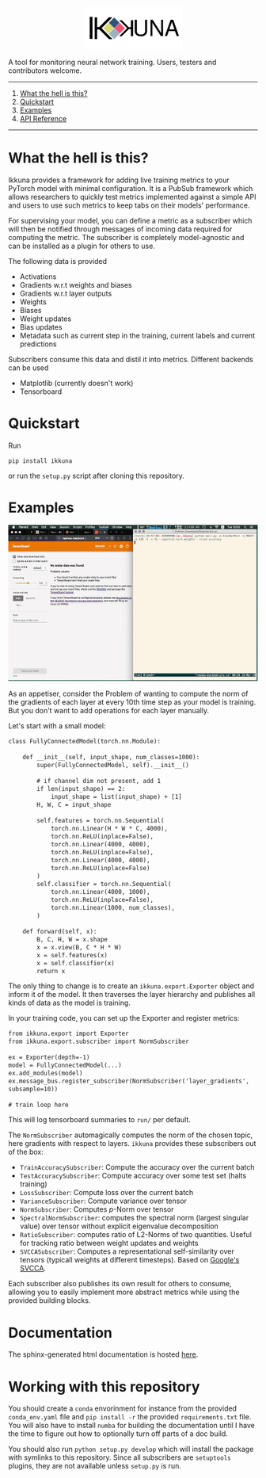 <p align="center">
<img src="https://raw.githubusercontent.com/Peltarion/ai_ikkuna/master/logo/ikkuna_logo.svg?sanitize=true" alt="logo" width="200"/>
</p>

A tool for monitoring neural network training. Users, testers and contributors
welcome.

---

1. [What the hell is this?](#what-the-hell-is-this)
2. [Quickstart](#quickstart)
3. [Examples](#examples)
4. [API Reference](#documentation)

---

# What the hell is this?

Ikkuna provides a framework for adding live training metrics to your PyTorch
model with minimal configuration. It is a PubSub framework which allows
researchers to quickly test metrics implemented against a simple API and users
to use such metrics to keep tabs on their models' performance.

For supervising your model, you can define a metric as a subscriber which will
then be notified through messages of incoming data required for computing the
metric. The subscriber is completely model-agnostic and can be installed as a
plugin for others to use.

The following data is provided

* Activations
* Gradients w.r.t weights and biases
* Gradients w.r.t layer outputs
* Weights
* Biases
* Weight updates
* Bias updates
* Metadata such as current step in the training, current labels and current
  predictions

Subscribers consume this data and distil it into metrics. Different backends can be
used

* Matplotlib (currently doesn't work)
* Tensorboard

# Quickstart

Run

```
pip install ikkuna
```

or run the `setup.py` script after cloning this repository.

# Examples

![Ikkuna tracks test accuracy and weight spectral norm](./sphinx/source/_static/ikkuna_demo.gif)

As an appetiser, consider the Problem of wanting to compute the norm of the
gradients of each layer at every 10th time step as your model is training. But you don't want to add
operations for each layer manually.

Let's start with a small model:

```
class FullyConnectedModel(torch.nn.Module):

    def __init__(self, input_shape, num_classes=1000):
        super(FullyConnectedModel, self).__init__()

        # if channel dim not present, add 1
        if len(input_shape) == 2:
            input_shape = list(input_shape) + [1]
        H, W, C = input_shape

        self.features = torch.nn.Sequential(
            torch.nn.Linear(H * W * C, 4000),
            torch.nn.ReLU(inplace=False),
            torch.nn.Linear(4000, 4000),
            torch.nn.ReLU(inplace=False),
            torch.nn.Linear(4000, 4000),
            torch.nn.ReLU(inplace=False)
        )
        self.classifier = torch.nn.Sequential(
            torch.nn.Linear(4000, 1000),
            torch.nn.ReLU(inplace=False),
            torch.nn.Linear(1000, num_classes),
        )

    def forward(self, x):
        B, C, H, W = x.shape
        x = x.view(B, C * H * W)
        x = self.features(x)
        x = self.classifier(x)
        return x
```

The only thing to change is to create an `ikkuna.export.Exporter` object and
inform it of the model. It then traverses the layer hierarchy and publishes all
kinds of data as the model is training.

In your training code, you can set up the Exporter and register metrics:

```
from ikkuna.export import Exporter
from ikkuna.export.subscriber import NormSubscriber

ex = Exporter(depth=-1)
model = FullyConnectedModel(...)
ex.add_modules(model)
ex.message_bus.register_subscriber(NormSubscriber('layer_gradients', subsample=10))

# train loop here
```

This will log tensorboard summaries to `run/` per default.

The `NormSubscriber` automagically computes the norm of the chosen topic, here
gradients with respect to layers. `ikkuna` provides these subscribers out of the
box:

* `TrainAccuracySubscriber`: Compute the accuracy over the current batch
* `TestAccuracySubscriber`: Compute accuracy over some test set (halts training)
* `LossSubscriber`: Compute loss over the current batch
* `VarianceSubscriber`: Compute variance over tensor
* `NormSubscriber`: Computes _p_-Norm over tensor
* `SpectralNormSubscriber`: computes the spectral norm (largest singular value)
  over tensor without explicit eigenvalue decomposition
* `RatioSubscriber`: computes ratio of L2-Norms of two quantities. Useful for
  tracking ratio between weight updates and weights
* `SVCCASubscriber`: Computes a representational self-similarity over tensors
  (typicall weights at different timesteps). Based on [Google's SVCCA](https://github.com/google/svcca).

Each subscriber also publishes its own result for others to consume, allowing
you to easily implement more abstract metrics while using the provided building
blocks.

# Documentation
The sphinx-generated html documentation is hosted [here](https://themightyoarfish.github.io/ikkuna/).

# Working with this repository

You should create a `conda` envorinment for instance from the provided `conda_env.yaml` file and
`pip install -r` the provided `requirements.txt` file. You will also have to
install `numba` for building the documentation until I have the time to figure
out how to optionally turn off parts of a doc build.

You should also run `python setup.py develop` which will install the package
with symlinks to this repository. Since all subscribers are `setuptools` plugins, they are
not available unless `setup.py` is run.
